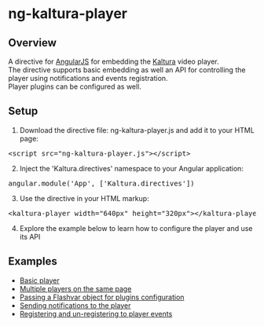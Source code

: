 # ng-kaltura-player
## Overview
A directive for [AngularJS](http://angularjs.org) for embedding the [Kaltura](http://www.kaltura.com) video player.<br/>
The directive supports basic embedding as well an API for controlling the player using notifications and events registration.<br/>
Player plugins can be configured as well.
## Setup
1. Download the directive file: ng-kaltura-player.js and add it to your HTML page:
<pre>
&lt;script src=&quot;ng-kaltura-player.js&quot;&gt;&lt;/script&gt;
</pre>
2. Inject the 'Kaltura.directives' namespace to your Angular application:
<pre>
angular.module('App', ['Kaltura.directives'])
</pre>
3. Use the directive in your HTML markup:
<pre>
&lt;kaltura-player width=&quot;640px&quot; height=&quot;320px&quot;&gt;&lt;/kaltura-player&gt;
</pre>
4. Explore the example below to learn how to configure the player and use its API


## Examples
 * [Basic player](http://amirush.com/ng-kaltura-player/basic_player/index.html)
 * [Multiple players on the same page](http://amirush.com/ng-kaltura-player/multiple_players/index.html)
 * [Passing a Flashvar object for plugins configuration](#)
 * [Sending notifications to the player](#)
 * [Registering and un-registering to player events](#)